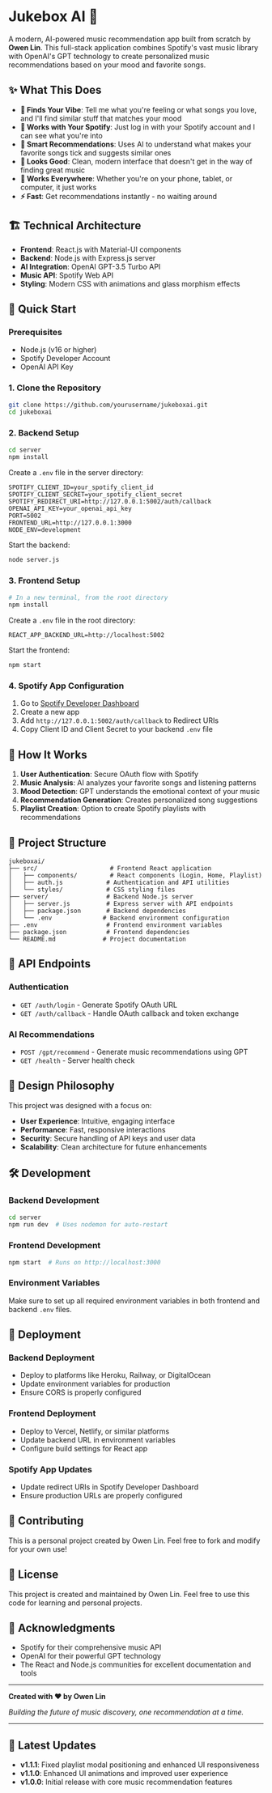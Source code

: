 # Jukebox AI 🎵

A modern, AI-powered music recommendation app built from scratch by **Owen Lin**. This full-stack application combines Spotify's vast music library with OpenAI's GPT technology to create personalized music recommendations based on your mood and favorite songs.

## ✨ What This Does

- **🎯 Finds Your Vibe**: Tell me what you're feeling or what songs you love, and I'll find similar stuff that matches your mood
- **🔐 Works with Your Spotify**: Just log in with your Spotify account and I can see what you're into
- **🤖 Smart Recommendations**: Uses AI to understand what makes your favorite songs tick and suggests similar ones
- **🎨 Looks Good**: Clean, modern interface that doesn't get in the way of finding great music
- **📱 Works Everywhere**: Whether you're on your phone, tablet, or computer, it just works
- **⚡ Fast**: Get recommendations instantly - no waiting around

## 🏗️ Technical Architecture

- **Frontend**: React.js with Material-UI components
- **Backend**: Node.js with Express.js server
- **AI Integration**: OpenAI GPT-3.5 Turbo API
- **Music API**: Spotify Web API
- **Styling**: Modern CSS with animations and glass morphism effects

## 🚀 Quick Start

### Prerequisites
- Node.js (v16 or higher)
- Spotify Developer Account
- OpenAI API Key

### 1. Clone the Repository
```bash
git clone https://github.com/yourusername/jukeboxai.git
cd jukeboxai
```

### 2. Backend Setup
```bash
cd server
npm install
```

Create a `.env` file in the server directory:
```env
SPOTIFY_CLIENT_ID=your_spotify_client_id
SPOTIFY_CLIENT_SECRET=your_spotify_client_secret
SPOTIFY_REDIRECT_URI=http://127.0.0.1:5002/auth/callback
OPENAI_API_KEY=your_openai_api_key
PORT=5002
FRONTEND_URL=http://127.0.0.1:3000
NODE_ENV=development
```

Start the backend:
```bash
node server.js
```

### 3. Frontend Setup
```bash
# In a new terminal, from the root directory
npm install
```

Create a `.env` file in the root directory:
```env
REACT_APP_BACKEND_URL=http://localhost:5002
```

Start the frontend:
```bash
npm start
```

### 4. Spotify App Configuration
1. Go to [Spotify Developer Dashboard](https://developer.spotify.com/dashboard)
2. Create a new app
3. Add `http://127.0.0.1:5002/auth/callback` to Redirect URIs
4. Copy Client ID and Client Secret to your backend `.env` file

## 🎯 How It Works

1. **User Authentication**: Secure OAuth flow with Spotify
2. **Music Analysis**: AI analyzes your favorite songs and listening patterns
3. **Mood Detection**: GPT understands the emotional context of your music
4. **Recommendation Generation**: Creates personalized song suggestions
5. **Playlist Creation**: Option to create Spotify playlists with recommendations

## 📁 Project Structure

```
jukeboxai/
├── src/                    # Frontend React application
│   ├── components/         # React components (Login, Home, Playlist)
│   ├── auth.js            # Authentication and API utilities
│   └── styles/            # CSS styling files
├── server/                # Backend Node.js server
│   ├── server.js          # Express server with API endpoints
│   ├── package.json       # Backend dependencies
│   └── .env              # Backend environment configuration
├── .env                   # Frontend environment variables
├── package.json           # Frontend dependencies
└── README.md             # Project documentation
```

## 🔌 API Endpoints

### Authentication
- `GET /auth/login` - Generate Spotify OAuth URL
- `GET /auth/callback` - Handle OAuth callback and token exchange

### AI Recommendations
- `POST /gpt/recommend` - Generate music recommendations using GPT
- `GET /health` - Server health check

## 🎨 Design Philosophy

This project was designed with a focus on:
- **User Experience**: Intuitive, engaging interface
- **Performance**: Fast, responsive interactions
- **Security**: Secure handling of API keys and user data
- **Scalability**: Clean architecture for future enhancements

## 🛠️ Development

### Backend Development
```bash
cd server
npm run dev  # Uses nodemon for auto-restart
```

### Frontend Development
```bash
npm start  # Runs on http://localhost:3000
```

### Environment Variables
Make sure to set up all required environment variables in both frontend and backend `.env` files.

## 🚀 Deployment

### Backend Deployment
- Deploy to platforms like Heroku, Railway, or DigitalOcean
- Update environment variables for production
- Ensure CORS is properly configured

### Frontend Deployment
- Deploy to Vercel, Netlify, or similar platforms
- Update backend URL in environment variables
- Configure build settings for React app

### Spotify App Updates
- Update redirect URIs in Spotify Developer Dashboard
- Ensure production URLs are properly configured

## 🤝 Contributing

This is a personal project created by Owen Lin. Feel free to fork and modify for your own use!

## 📝 License

This project is created and maintained by Owen Lin. Feel free to use this code for learning and personal projects.

## 🙏 Acknowledgments

- Spotify for their comprehensive music API
- OpenAI for their powerful GPT technology
- The React and Node.js communities for excellent documentation and tools

---

**Created with ❤️ by Owen Lin**

*Building the future of music discovery, one recommendation at a time.*

---

## 🎵 Latest Updates

- **v1.1.1**: Fixed playlist modal positioning and enhanced UI responsiveness
- **v1.1.0**: Enhanced UI animations and improved user experience
- **v1.0.0**: Initial release with core music recommendation features

